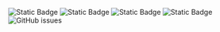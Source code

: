 ![Static Badge](https://img.shields.io/badge/blacklists-60-000000) ![Static Badge](https://img.shields.io/badge/blacklisted-2693376-cc0000) ![Static Badge](https://img.shields.io/badge/whitelisted-2242-00CC00) ![Static Badge](https://img.shields.io/badge/streaming_blacklist-28106-000000) ![GitHub issues](https://img.shields.io/github/issues/fabriziosalmi/blacklists)
